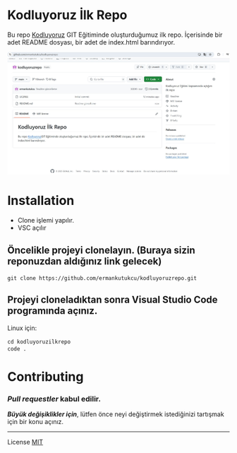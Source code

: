 # Kodluyoruz İlk Repo

Bu repo [Kodluyoruz](https://www.kodluyoruz.org) GIT Eğitiminde oluşturduğumuz ilk repo. İçerisinde bir adet README dosyası, bir adet de index.html barındırıyor.

![github](ilkrepo.jpg)

# Installation
* Clone işlemi yapılır.
* VSC açılır


## Öncelikle projeyi clonelayın. (Buraya sizin reponuzdan aldığınız link gelecek)

```
git clone https://github.com/ermankutukcu/kodluyoruzrepo.git
```

## Projeyi cloneladıktan sonra Visual Studio Code programında açınız.

Linux için:
```
cd kodluyoruzilkrepo
code .
```

# Contributing
### *Pull requestler* **kabul edilir**. 

***Büyük değişiklikler için***, lütfen önce neyi değiştirmek istediğinizi tartışmak için bir konu açınız.



------------------------------

License
[MIT](https://choosealicense.com/licenses/mit/)